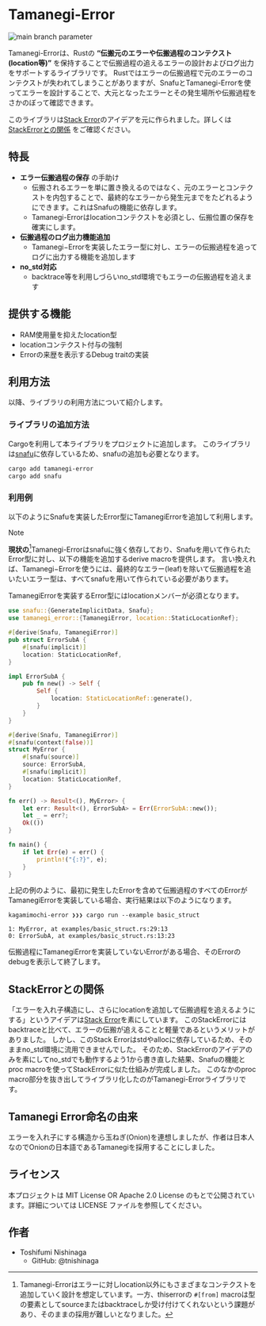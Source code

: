 # Tamanegi-Error

![main branch parameter](https://github.com/tnishinaga/tamanegi-error/actions/workflows/main.yml/badge.svg?branch=main)

Tamanegi-Errorは、Rustの **“伝搬元のエラーや伝搬過程のコンテクスト(location等)”** を保持することで伝搬過程の追えるエラーの設計およびログ出力をサポートするライブラリです。
Rustではエラーの伝搬過程で元のエラーのコンテクストが失われてしまうことがありますが、SnafuとTamanegi-Errorを使ってエラーを設計することで、大元となったエラーとその発生場所や伝搬過程をさかのぼって確認できます。

このライブラリは[Stack Error](https://greptime.com/blogs/2024-05-07-error-rust#how-error-looks-like-with-virtual-user-stack)のアイデアを元に作られました。詳しくは [StackErrorとの関係](#stackerrorとの関係) をご確認ください。


## 特長

- **エラー伝搬過程の保存** の手助け
    - 伝搬されるエラーを単に置き換えるのではなく、元のエラーとコンテクストを内包することで、最終的なエラーから発生元までをたどれるようにできます。これはSnafuの機能に依存します。
    - Tamanegi-Errorはlocationコンテクストを必須とし、伝搬位置の保存を確実にします。
- **伝搬過程のログ出力機能追加**
    - Tamanegi−Errorを実装したエラー型に対し、エラーの伝搬過程を追ってログに出力する機能を追加します
- **no_std対応**
    - backtrace等を利用しづらいno_std環境でもエラーの伝搬過程を追えます

## 提供する機能

- RAM使用量を抑えたlocation型
- locationコンテクスト付与の強制
- Errorの来歴を表示するDebug traitの実装


## 利用方法

以降、ライブラリの利用方法について紹介します。

### ライブラリの追加方法

Cargoを利用して本ライブラリをプロジェクトに追加します。
このライブラリは[snafu](https://crates.io/crates/snafu)に依存しているため、snafuの追加も必要となります。

```bash
cargo add tamanegi-error
cargo add snafu
```

### 利用例

以下のようにSnafuを実装したError型にTamanegiErrorを追加して利用します。

> [!NOTE]
> **現状の**[^why_dont_support_thiserror]Tamanegi-Errorはsnafuに強く依存しており、Snafuを用いて作られたError型に対し、以下の機能を追加するderive macroを提供します。
> 言い換えれば、Tamanegi−Errorを使うには、最終的なエラー(leaf)を除いて伝搬過程を追いたいエラー型は、すべてsnafuを用いて作られている必要があります。

[^why_dont_support_thiserror]: Tamanegi-Errorはエラーに対しlocation以外にもさまざまなコンテクストを追加していく設計を想定しています。一方、thiserrorの `#[from]` macroは型の要素としてsourceまたはbacktraceしか受け付けてくれないという課題があり、そのままの採用が難しいとなりました。

TamanegiErrorを実装するError型にはlocationメンバーが必須となります。

```rust
use snafu::{GenerateImplicitData, Snafu};
use tamanegi_error::{TamanegiError, location::StaticLocationRef};

#[derive(Snafu, TamanegiError)]
pub struct ErrorSubA {
    #[snafu(implicit)]
    location: StaticLocationRef,
}

impl ErrorSubA {
    pub fn new() -> Self {
        Self {
            location: StaticLocationRef::generate(),
        }
    }
}

#[derive(Snafu, TamanegiError)]
#[snafu(context(false))]
struct MyError {
    #[snafu(source)]
    source: ErrorSubA,
    #[snafu(implicit)]
    location: StaticLocationRef,
}

fn err() -> Result<(), MyError> {
    let err: Result<(), ErrorSubA> = Err(ErrorSubA::new());
    let _ = err?;
    Ok(())
}

fn main() {
    if let Err(e) = err() {
        println!("{:?}", e);
    }
}
```

上記の例のように、最初に発生したErrorを含めて伝搬過程のすべてのErrorがTamanegiErrorを実装している場合、実行結果は以下のようになります。

```
kagamimochi-error ❯❯❯ cargo run --example basic_struct

1: MyError, at examples/basic_struct.rs:29:13
0: ErrorSubA, at examples/basic_struct.rs:13:23
```

伝搬過程にTamanegiErrorを実装していないErrorがある場合、そのErrorのdebugを表示して終了します。


## StackErrorとの関係

「エラーを入れ子構造にし、さらにlocationを追加して伝搬過程を追えるようにする」というアイデアは[Stack Error](https://greptime.com/blogs/2024-05-07-error-rust#how-error-looks-like-with-virtual-user-stack)を素にしています。
このStackErrorにはbacktraceと比べて、エラーの伝搬が追えることと軽量であるというメリットがありました。
しかし、このStack Errorはstdやallocに依存しているため、そのままno_std環境に流用できませんでした。
そのため、StackErrorのアイデアのみを素にしてno_stdでも動作するよう1から書き直した結果、Snafuの機能とproc macroを使ってStackErrorに似た仕組みが完成しました。
このなかのproc macro部分を抜き出してライブラリ化したのがTamanegi-Errorライブラリです。


## Tamanegi Error命名の由来

エラーを入れ子にする構造から玉ねぎ(Onion)を連想しましたが、作者は日本人なのでOnionの日本語であるTamanegiを採用することにしました。

## ライセンス

本プロジェクトは MIT License OR Apache 2.0 License のもとで公開されています。詳細については LICENSE ファイルを参照してください。

## 作者

- Toshifumi Nishinaga
    - GitHub: @tnishinaga